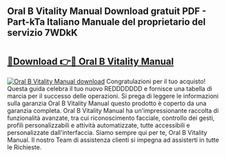## Oral B Vitality Manual Download gratuit PDF - Part-kTa Italiano Manuale del proprietario del servizio 7WDkK

# <h2><a href="http://dfecp4.blite.top/?on=Oral+B+Vitality+Manual">🔗Download 👉🔴 Oral B Vitality Manual</a></h2>

[![Oral B Vitality Manual download](https://i.imgur.com/lujVjoI.png)](http://dfecp4.blite.top/?on=Oral+B+Vitality+Manual)
Congratulazioni per il tuo acquisto! Questa guida celebra il tuo nuovo REDDDDDDD e fornisce una tabella di marcia per il successo delle operazioni. Si prega di leggere le informazioni sulla garanzia Oral B Vitality Manual questo prodotto è coperto da una garanzia completa. Oral B Vitality Manual ha un'impressionante raccolta di funzionalità avanzate, tra cui riconoscimento facciale, controllo dei gesti, profili personalizzabili e attività automatizzate, tutte accessibili e personalizzate dall'interfaccia. Siamo sempre qui per te, Oral B Vitality Manual. Il nostro Team di assistenza clienti si impegna ad assisterti in tutte le Richieste.
